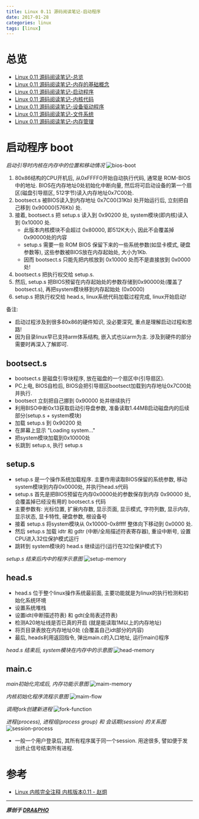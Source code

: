 ```yaml
---
title: Linux 0.11 源码阅读笔记-启动程序
date: 2017-01-28
categories: linux
tags: [linux]
---
```


# 总览

- [Linux 0.11 源码阅读笔记-总览](https://draapho.github.io/2017/01/23/1704-linux-source/)
- [Linux 0.11 源码阅读笔记-内存的基础概念](https://draapho.github.io/2017/01/26/1704-linux-source1/)
- [Linux 0.11 源码阅读笔记-启动程序](https://draapho.github.io/2017/01/28/1704-linux-source2/)
- [Linux 0.11 源码阅读笔记-内核代码](https://draapho.github.io/2017/01/31/1704-linux-source3/)
- [Linux 0.11 源码阅读笔记-设备驱动程序](https://draapho.github.io/2017/02/01/1704-linux-source4/)
- [Linux 0.11 源码阅读笔记-文件系统](https://draapho.github.io/2017/02/13/1704-linux-source5/)
- [Linux 0.11 源码阅读笔记-内存管理](https://draapho.github.io/2017/02/15/1704-linux-source6/)



# 启动程序 boot

*启动引导时内核在内存中的位置和移动情况*
![bios-boot](https://draapho.github.io/images/1704/2-bios-boot.jpg)

1. 80x86结构的CPU开机后, 从0xFFFF0开始自动执行代码, 通常是 ROM-BIOS中的地址.
   BIOS在内存地址0处初始化中断向量, 然后将可启动设备的第一个扇区(磁盘引导扇区, 512字节)读入内存地址0x7C00处.
2. bootsect.s 被BIOS读入到内存地址 0x7C00(31Kb) 处开始运行后, 立刻把自己移到 0x90000(576Kb) 处.
3. 接着, bootsect.s 把 setup.s 读入到 0x90200 处, system模块(即内核)读入到 0x10000 处.
   - 此版本内核模块不会超过 0x80000, 即512K大小, 因此不会覆盖掉0x90000处的内容
   - setup.s 需要一些 ROM BIOS 保留下来的一些系统参数(如显卡模式, 硬盘参数等), 这些参数被BIOS放在内存起始处, 大小为1Kb.
   - 因而 bootsect.s 只能先把内核放到 0x10000 处而不是直接放到 0x0000 处!
4. bootsect.s 把执行权交给 setup.s.
5. 然后, setup.s 把BIOS预留在内存起始处的参数存储到0x90000处(覆盖了bootsect.s), 再把system模块移到内存起始处 (0x0000)
6. setup.s 把执行权交给 head.s, linux系统代码加载过程完成, linux开始启动!

备注:
- 启动过程涉及到很多80x86的硬件知识, 没必要深究, 重点是理解启动过程和思路!
- 因为目录linux早已支持arm体系结构, 嵌入式也以arm为主. 涉及到硬件的部分需要时再深入了解即可.

## bootsect.s
- bootsect.s 是磁盘引导块程序, 放在磁盘的一个扇区中(引导扇区).
- PC上电, BIOS自检后, BIOS会把引导扇区bootsect加载到内存地址0x7C00处并执行.
- bootsect 立刻把自己挪到 0x90000 处并继续执行
- 利用BISO中断0x13获取启动引导盘参数, 准备读取1.44MB启动磁盘内的后续部分(setup.s + system模块)
- 加载 setup.s 到 0x90200 处
- 在屏幕上显示 "Loading system..."
- 把system模块加载到0x10000处
- 长跳到 setup.s, 执行 setup.s

## setup.s
- setup.s 是一个操作系统加载程序. 主要作用读取BIOS保留的系统参数, 移动system模块到内存0x0000处, 并执行head.s代码
- setup.s 首先是把BIOS预留在内存0x0000处的参数保存到内存 0x90000 处, 会覆盖掉已经没有用的 bootsect.s 代码
- 主要参数有: 光标位置, 扩展内存数, 显示页面, 显示模式, 字符列数, 显示内存, 显示状态, 显卡特性, 硬盘参数, 根设备号
- 接着 setup.s 将system模块从 0x10000-0x8ffff 整体向下移动到 0x0000 处.
- 然后 setup.s 加载 idtr 和 gdtr (中断/全局描述符表寄存器), 重设中断号, 设置CPU进入32位保护模式运行
- 跳转到 system模块的 head.s 继续运行(运行在32位保护模式下)

*setup.s 结束后内中的程序示意图*
![setup-memory](https://draapho.github.io/images/1704/2-setup-memory.jpg)

## head.s
- head.s 位于整个linux操作系统最前面, 主要功能就是为linux的执行检测和初始化系统环境
- 设置系统堆栈
- 设置idt(中断描述符表) 和 gdt(全局表述符表)
- 检测A20地址线是否已真的开启 (就是能读取1M以上的内存地址)
- 将页目录表放在内存地址0处 (会覆盖自己idt部分的内容)
- 最后, heads利用返回指令, 弹出main.c的入口地址, 运行main()程序

*head.s 结束后, system模块在内存中的示意图*
![head-memory](https://draapho.github.io/images/1704/2-head-memory.jpg)

## main.c

*main初始化完成后, 内存功能示意图*
![maim-memory](https://draapho.github.io/images/1704/2-main-memory.jpg)

*内核初始化程序流程示意图*
![maim-flow](https://draapho.github.io/images/1704/2-main-flow.jpg)

*调用fork创建新进程*
![fork-function](https://draapho.github.io/images/1704/2-fork-function.jpg)

*进程(process), 进程组(process group) 和 会话期(session) 的关系图*
![session-process](https://draapho.github.io/images/1704/2-session-process.jpg)

- 一般一个用户登录后, 其所有程序属于同一个session. 用途很多, 譬如便于发出终止信号结束所有进程.



# 参考

- [Linux 内核完全注释 内核版本0.11 - 赵炯](http://oldlinux.org/download/clk011c-3.0-toc.pdf)


----------

***原创于 [DRA&PHO](https://draapho.github.io/)***